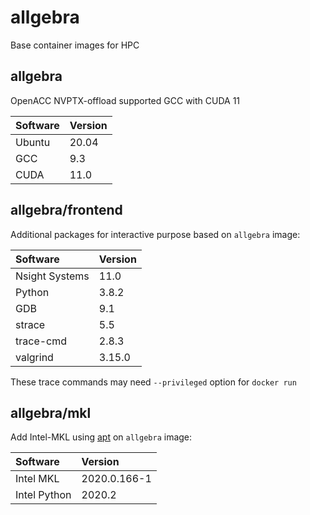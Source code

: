 allgebra
=========

Base container images for HPC

allgebra
---------

OpenACC NVPTX-offload supported GCC with CUDA 11

| Software | Version |
|:---------|:--------|
| Ubuntu   | 20.04   |
| GCC      | 9.3     |
| CUDA     | 11.0    |

allgebra/frontend
------------------

Additional packages for interactive purpose based on `allgebra` image:

| Software       | Version |
|:---------------|:--------|
| Nsight Systems | 11.0    |
| Python         | 3.8.2   |
| GDB            | 9.1     |
| strace         | 5.5     |
| trace-cmd      | 2.8.3   |
| valgrind       | 3.15.0  |

These trace commands may need `--privileged` option for `docker run`

allgebra/mkl
--------------

Add Intel-MKL using [apt](intel-apt) on `allgebra` image:

| Software     | Version      |
|:-------------|:-------------|
| Intel MKL    | 2020.0.166-1 |
| Intel Python | 2020.2       |

[intel-apt]: https://software.intel.com/content/www/us/en/develop/articles/installing-intel-free-libs-and-python-apt-repo.html

